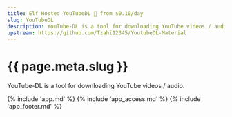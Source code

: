 ```yaml
---
title: Elf Hosted YouTubeDL 🧝 from $0.10/day
slug: YouTubeDL
description: YouTube-DL is a tool for downloading YouTube videos / audio
upstream: https://github.com/Tzahi12345/YoutubeDL-Material
---
```


# {{ page.meta.slug }}

YouTube-DL is a tool for downloading YouTube videos / audio.

{% include 'app.md' %}
{% include 'app_access.md' %}
{% include 'app_footer.md' %}